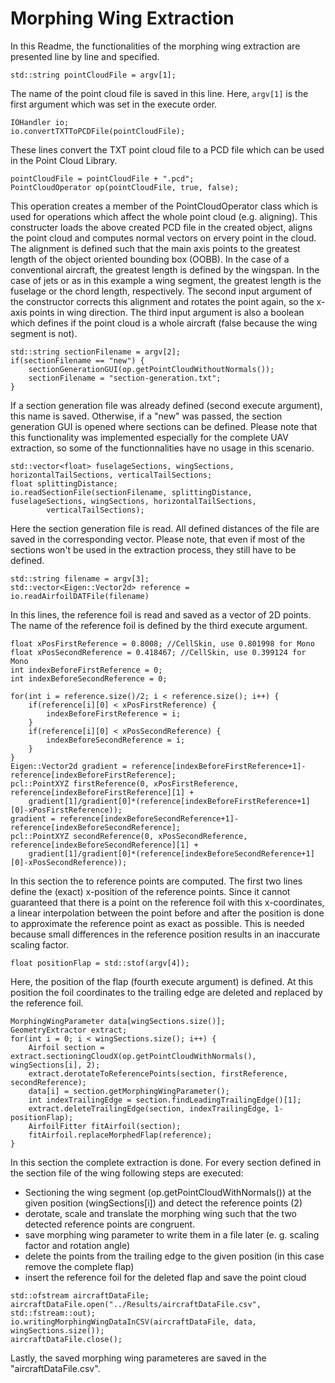 # Morphing Wing Extraction

In this Readme, the functionalities of the morphing wing extraction are presented line by line and specified.

`std::string pointCloudFile = argv[1];`

The name of the point cloud file is saved in this line. Here, `argv[1]` is the first argument which was set in the execute order.

```
IOHandler io;
io.convertTXTToPCDFile(pointCloudFile);
```
These lines convert the TXT point cloud file to a PCD file which can be used in the Point Cloud Library.

```
pointCloudFile = pointCloudFile + ".pcd";
PointCloudOperator op(pointCloudFile, true, false);
```
This operation creates a member of the PointCloudOperator class which is used for operations which affect the whole point cloud (e.g. aligning). This constructer loads the above created PCD file in the created object, aligns the point cloud and computes normal vectors on ervery point in the cloud. The alignment is defined such that the main axis points to the greatest length of the object oriented bounding box (OOBB). In the case of a conventional aircraft, the greatest length is defined by the wingspan. In the case of jets or as in this example a wing segment, the greatest length is the fuselage or the chord length, respectively. The second input argument of the constructor corrects this alignment and rotates the point again, so the x-axis points in wing direction. The third input argument is also a boolean which defines if the point cloud is a whole aircraft (false because the wing segment is not).

```
std::string sectionFilename = argv[2];
if(sectionFilename == "new") {
    sectionGenerationGUI(op.getPointCloudWithoutNormals());
    sectionFilename = "section-generation.txt";
}
```
If a section generation file was already defined (second execute argument), this name is saved. Otherwise, if a "new" was passed, the section generation GUI is opened where sections can be defined. Please note that this functionality was implemented especially for the complete UAV extraction, so some of the functionnalities have no usage in this scenario.

```
std::vector<float> fuselageSections, wingSections, horizontalTailSections, verticalTailSections;
float splittingDistance;
io.readSectionFile(sectionFilename, splittingDistance, fuselageSections, wingSections, horizontalTailSections,
        verticalTailSections);
```
Here the section generation file is read. All defined distances of the file are saved in the corresponding vector. Please note, that even if most of the sections won't be used in the extraction process, they still have to be defined.
```
std::string filename = argv[3];
std::vector<Eigen::Vector2d> reference = io.readAirfoilDATFile(filename)
```
In this lines, the reference foil is read and saved as a vector of 2D points. The name of the reference foil is defined by the third execute argument.
```
float xPosFirstReference = 0.8008; //CellSkin, use 0.801998 for Mono
float xPosSecondReference = 0.418467; //CellSkin, use 0.399124 for Mono
int indexBeforeFirstReference = 0;
int indexBeforeSecondReference = 0;

for(int i = reference.size()/2; i < reference.size(); i++) {
    if(reference[i][0] < xPosFirstReference) {
        indexBeforeFirstReference = i;
    }
    if(reference[i][0] < xPosSecondReference) {
        indexBeforeSecondReference = i;
    }
}
Eigen::Vector2d gradient = reference[indexBeforeFirstReference+1]-reference[indexBeforeFirstReference];
pcl::PointXYZ firstReference(0, xPosFirstReference, reference[indexBeforeFirstReference][1] +
    gradient[1]/gradient[0]*(reference[indexBeforeFirstReference+1][0]-xPosFirstReference));
gradient = reference[indexBeforeSecondReference+1]-reference[indexBeforeSecondReference];
pcl::PointXYZ secondReference(0, xPosSecondReference, reference[indexBeforeSecondReference][1] +
    gradient[1]/gradient[0]*(reference[indexBeforeSecondReference+1][0]-xPosSecondReference));
```

In this section the to reference points are computed. The first two lines define the (exact) x-position of the reference points. Since it cannot guaranteed that there is a point on the reference foil with this x-coordinates, a linear interpolation between the point before and after the position is done to approximate the reference point as exact as possible. This is needed because small differences in the reference position results in an inaccurate scaling factor.

```
float positionFlap = std::stof(argv[4]);
```
Here, the position of the flap (fourth execute argument) is defined. At this position the foil coordinates to the trailing edge are deleted and replaced by the reference foil.

```
MorphingWingParameter data[wingSections.size()];
GeometryExtractor extract;
for(int i = 0; i < wingSections.size(); i++) {
    Airfoil section = extract.sectioningCloudX(op.getPointCloudWithNormals(), wingSections[i], 2);
    extract.derotateToReferencePoints(section, firstReference, secondReference);
    data[i] = section.getMorphingWingParameter();
    int indexTrailingEdge = section.findLeadingTrailingEdge()[1];
    extract.deleteTrailingEdge(section, indexTrailingEdge, 1-positionFlap);
    AirfoilFitter fitAirfoil(section);
    fitAirfoil.replaceMorphedFlap(reference);
}
```
In this section the complete extraction is done. For every section defined in the section file of the wing following steps are executed:
- Sectioning the wing segment (op.getPointCloudWithNormals()) at the given position (wingSections[i]) and detect the reference points (2)
- derotate, scale and translate the morphing wing such that the two detected reference points are congruent.
- save morphing wing parameter to write them in a file later (e. g. scaling factor and rotation angle)
- delete the points from the trailing edge to the given position (in this case remove the complete flap)
- insert the reference foil for the deleted flap and save the point cloud

```
std::ofstream aircraftDataFile;
aircraftDataFile.open("../Results/aircraftDataFile.csv", std::fstream::out);
io.writingMorphingWingDataInCSV(aircraftDataFile, data, wingSections.size());
aircraftDataFile.close();
```
Lastly, the saved morphing wing parameteres are saved in the "aircraftDataFile.csv".
